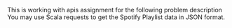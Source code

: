 This is working with apis assignment for the following problem description
You may use Scala requests to get the Spotify Playlist data in JSON format.
